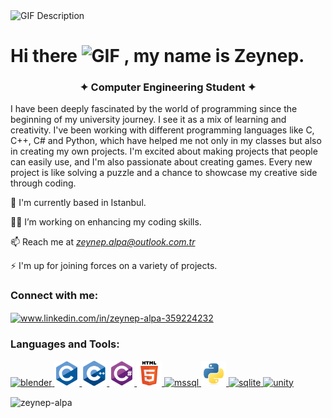 <div style="display: flex; align-items: center;">
  <img src="https://github.com/zeynep-alpa/zeynep.alpa/blob/main/GitHubGIF1.gif" alt="GIF Description" width="100%">  
</div>
<h1>Hi there <img src="https://github.com/zeynep-alpa/zeynep-alpa/assets/133758181/3d2f4a85-cd89-4fb5-8c65-e999ec5d0680" alt="GIF" height="50px"> , my name is Zeynep.</h1>


<h3 align="center">✦ Computer Engineering Student ✦</h3>

I have been deeply fascinated by the world of programming since the beginning of my university journey. I see it as a mix of learning and creativity. I've been working with different programming languages like C, C++, C# and Python, which have helped me not only in my classes but also in creating my own projects. I'm excited about making projects that people can easily use, and I'm also passionate about creating games. Every new project is like solving a puzzle and a chance to showcase my creative side through coding.

📍 I'm currently based in Istanbul. 

👩‍💻 I’m working on enhancing my coding skills.

📫 Reach me at *zeynep.alpa@outlook.com.tr*

⚡ I'm up for joining forces on a variety of projects.


<h3 align="left">Connect with me:</h3>
<p align="left">
<a href="https://linkedin.com/in/zeynep-alpa-359224232" target="blank"><img align="center" src="https://raw.githubusercontent.com/rahuldkjain/github-profile-readme-generator/master/src/images/icons/Social/linked-in-alt.svg" alt="www.linkedin.com/in/zeynep-alpa-359224232" height="30" width="40" /></a>
</p>

<h3 align="left">Languages and Tools:</h3>
<p align="left"> <a href="https://www.blender.org/" target="_blank" rel="noreferrer"> <img src="https://download.blender.org/branding/community/blender_community_badge_white.svg" alt="blender" width="40" height="40"/> </a> <a href="https://www.cprogramming.com/" target="_blank" rel="noreferrer"> <img src="https://raw.githubusercontent.com/devicons/devicon/master/icons/c/c-original.svg" alt="c" width="40" height="40"/> </a> <a href="https://www.w3schools.com/cpp/" target="_blank" rel="noreferrer"> <img src="https://raw.githubusercontent.com/devicons/devicon/master/icons/cplusplus/cplusplus-original.svg" alt="cplusplus" width="40" height="40"/> </a> <a href="https://www.w3schools.com/cs/" target="_blank" rel="noreferrer"> <img src="https://raw.githubusercontent.com/devicons/devicon/master/icons/csharp/csharp-original.svg" alt="csharp" width="40" height="40"/> </a> <a href="https://www.w3.org/html/" target="_blank" rel="noreferrer"> <img src="https://raw.githubusercontent.com/devicons/devicon/master/icons/html5/html5-original-wordmark.svg" alt="html5" width="40" height="40"/> </a> <a href="https://www.microsoft.com/en-us/sql-server" target="_blank" rel="noreferrer"> <img src="https://www.svgrepo.com/show/303229/microsoft-sql-server-logo.svg" alt="mssql" width="40" height="40"/> </a> <a href="https://www.python.org" target="_blank" rel="noreferrer"> <img src="https://raw.githubusercontent.com/devicons/devicon/master/icons/python/python-original.svg" alt="python" width="40" height="40"/> </a> <a href="https://www.sqlite.org/" target="_blank" rel="noreferrer"> <img src="https://www.vectorlogo.zone/logos/sqlite/sqlite-icon.svg" alt="sqlite" width="40" height="40"/> </a> <a href="https://unity.com/" target="_blank" rel="noreferrer"> <img src="https://www.vectorlogo.zone/logos/unity3d/unity3d-icon.svg" alt="unity" width="40" height="40"/> </a> </p>

<p><img align="center" src="https://github-readme-stats.vercel.app/api/top-langs?username=zeynep-alpa&show_icons=true&locale=en&layout=compact" alt="zeynep-alpa" /></p>

